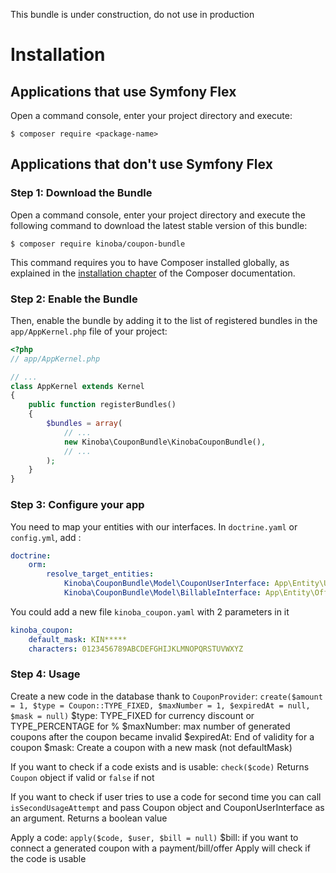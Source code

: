 This bundle is under construction, do not use in production

Installation
============

Applications that use Symfony Flex
----------------------------------

Open a command console, enter your project directory and execute:

```console
$ composer require <package-name>
```

Applications that don't use Symfony Flex
----------------------------------------

### Step 1: Download the Bundle

Open a command console, enter your project directory and execute the
following command to download the latest stable version of this bundle:

```console
$ composer require kinoba/coupon-bundle
```

This command requires you to have Composer installed globally, as explained
in the [installation chapter](https://getcomposer.org/doc/00-intro.md)
of the Composer documentation.

### Step 2: Enable the Bundle

Then, enable the bundle by adding it to the list of registered bundles
in the `app/AppKernel.php` file of your project:

```php
<?php
// app/AppKernel.php

// ...
class AppKernel extends Kernel
{
    public function registerBundles()
    {
        $bundles = array(
            // ...
            new Kinoba\CouponBundle\KinobaCouponBundle(),
            // ...
        );
    }
}
```

### Step 3: Configure your app

You need to map your entities with our interfaces.
In `doctrine.yaml` or `config.yml`, add :
```yaml
doctrine:
    orm:
        resolve_target_entities:
            Kinoba\CouponBundle\Model\CouponUserInterface: App\Entity\User
            Kinoba\CouponBundle\Model\BillableInterface: App\Entity\Offer
```

You could add a new file `kinoba_coupon.yaml` with 2 parameters in it
```yaml
kinoba_coupon:
    default_mask: KIN*****
    characters: 0123456789ABCDEFGHIJKLMNOPQRSTUVWXYZ
```


### Step 4: Usage

Create a new code in the database thank to `CouponProvider`:
`create($amount = 1, $type = Coupon::TYPE_FIXED, $maxNumber = 1, $expiredAt = null, $mask = null)`
$type: TYPE_FIXED for currency discount or TYPE_PERCENTAGE for %
$maxNumber: max number of generated coupons after the coupon became invalid
$expiredAt: End of validity for a coupon
$mask: Create a coupon with a new mask (not defaultMask)

If you want to check if a code exists and is usable:
`check($code)`
Returns `Coupon` object if valid or `false` if not

If you want to check if user tries to use a code for second time you can call `isSecondUsageAttempt` and pass
Coupon object and CouponUserInterface as an argument.
Returns a boolean value

Apply a code:
`apply($code, $user, $bill = null)`
$bill: if you want to connect a generated coupon with a payment/bill/offer
Apply will check if the code is usable
